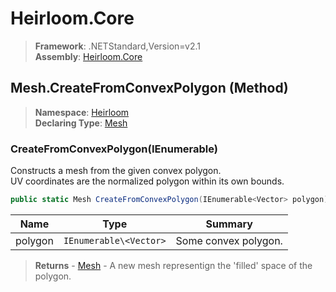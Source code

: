 # Heirloom.Core

> **Framework**: .NETStandard,Version=v2.1  
> **Assembly**: [Heirloom.Core][0]

## Mesh.CreateFromConvexPolygon (Method)

> **Namespace**: [Heirloom][0]  
> **Declaring Type**: [Mesh][1]

### CreateFromConvexPolygon(IEnumerable<Vector>)

Constructs a mesh from the given convex polygon.   
 UV coordinates are the normalized polygon within its own bounds.

```cs
public static Mesh CreateFromConvexPolygon(IEnumerable<Vector> polygon)
```

| Name    | Type                   | Summary              |
|---------|------------------------|----------------------|
| polygon | `IEnumerable\<Vector>` | Some convex polygon. |

> **Returns** - [Mesh][1] - A new mesh representign the 'filled' space of the polygon.

[0]: ../../../Heirloom.Core.md
[1]: ../Mesh.md
